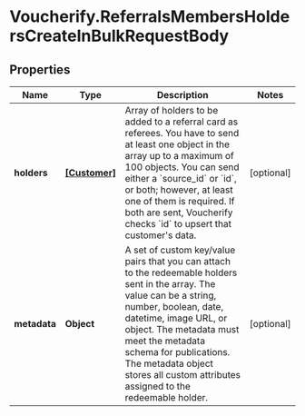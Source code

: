 # Voucherify.ReferralsMembersHoldersCreateInBulkRequestBody

## Properties

Name | Type | Description | Notes
------------ | ------------- | ------------- | -------------
**holders** | [**[Customer]**](Customer.md) | Array of holders to be added to a referral card as referees. You have to send at least one object in the array up to a maximum of 100 objects. You can send either a &#x60;source_id&#x60; or &#x60;id&#x60;, or both; however, at least one of them is required. If both are sent, Voucherify checks &#x60;id&#x60; to upsert that customer&#39;s data. | [optional] 
**metadata** | **Object** | A set of custom key/value pairs that you can attach to the redeemable holders sent in the array. The value can be a string, number, boolean, date, datetime, image URL, or object. The metadata must meet the metadata schema for publications. The metadata object stores all custom attributes assigned to the redeemable holder. | [optional] 


